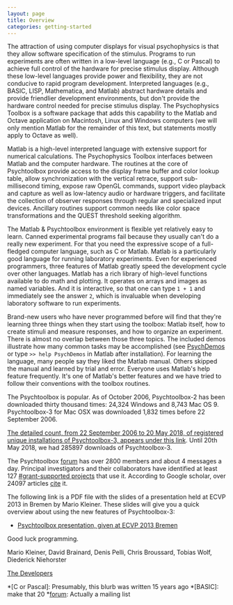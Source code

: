 ```yaml
---
layout: page
title: Overview
categories: getting-started
---
```


The attraction of using computer displays for visual psychophysics is that they
allow software specification of the stimulus. Programs to run experiments are
often written in a low-level language (e.g., C or Pascal) to achieve full
control of the hardware for precise stimulus display. Although these low-level
languages provide power and flexibility, they are not conducive to rapid program
development.  Interpreted languages (e.g., BASIC, LISP, Mathematica, and Matlab)
abstract hardware details and provide friendlier development environments, but
don't provide the hardware control needed for precise stimulus display. The
Psychophysics Toolbox is a software package that adds this capability to the
Matlab and Octave application on Macintosh, Linux and Windows computers (we will
only mention Matlab for the remainder of this text, but statements mostly apply
to Octave as well).

Matlab is a high-level interpreted language with extensive support for numerical
calculations. The Psychophysics Toolbox interfaces between Matlab and the
computer hardware. The routines at the core of Psychtoolbox provide access to
the display frame buffer and color lookup table, allow synchronization with the
vertical retrace, support sub-millisecond timing, expose raw OpenGL commands,
support video playback and capture as well as low-latency audio or hardware
triggers, and facilitate the collection of observer responses through regular
and specialized input devices. Ancillary routines support common needs like
color space transformations and the QUEST threshold seeking algorithm.

The Matlab & Psychtoolbox environment is flexible yet relatively easy to learn.
Canned experimental programs fail because they usually can't do a really new
experiment. For that you need the expressive scope of a full-fledged computer
language, such as C or Matlab. Matlab is a particularly good language for
running laboratory experiments. Even for experienced programmers, three features
of Matlab greatly speed the development cycle over other languages. Matlab has a
rich library of high-level functions available to do math and plotting. It
operates on arrays and images as named variables. And it is interactive, so that
one can type `1 + 1` and immediately see the answer `2`, which is invaluable
when developing laboratory software to run experiments.

Brand-new users who have never programmed before will find that they're learning
three things when they start using the toolbox: Matlab itself, how to create
stimuli and measure responses, and how to organize an experiment. There is
almost no overlap between those three topics. The included demos illustrate how
many common tasks may be accomplished (see [PsychDemos][docs-demos] or type `>>
help PsychDemos` in Matlab after installation). For learning the language, many
people say they liked the Matlab manual. Others skipped the manual and learned
by trial and error.  Everyone uses Matlab's help feature frequently. It's one of
Matlab's better features and we have tried to follow their conventions with the
toolbox routines.

The Psychtoolbox is popular. As of October 2006, Psychtoolbox-2 has been
downloaded thirty thousand times: 24,324 Windows and 8,743 Mac OS 9.
Psychtoolbox-3 for Mac OSX was downloaded 1,832 times before 22 September 2006.

[The detailed count, from 22 September 2006 to 20 May 2018, of registered unique
installations of Psychtoolbox-3, appears under this link][finalstats]. Until 20th
May 2018, we had 285897 downloads of Psychtoolbox-3.

The Psychtoolbox [forum][forum] has over 2800 members and about 4 messages a day.
Principal investigators and their collaborators have identified at least 127
[#grant-supported projects](../grants) that use it. According to Google scholar,
over 24097 articles [cite](../citations) it.

The following link is a PDF file with the slides of a presentation held at ECVP
2013 in Bremen by Mario Kleiner. These slides will give you a quick overview
about using the new features of Psychtoolbox-3:

- [Psychtoolbox presentation, given at ECVP 2013 Bremen][bremen]


Good luck programming.

Mario Kleiner, David Brainard, Denis Pelli, Chris Broussard, Tobias Wolf, Diederick Niehorster

[The Developers](developers)


 [finalstats]: /stats.html
 [docs-demos]: http://docs.psychtoolbox.org/PsychDemos
 [bremen]: https://github.com/Psychtoolbox-3/Psychtoolbox-3/raw/master/Psychtoolbox/PsychDocumentation/PTBTutorial-ECVP2013.pdf
 [forum]: /forum

 *[C or Pascal]: Presumably, this blurb was written 15 years ago
 *[BASIC]: make that 20
 *[forum]: Actually a mailing list
